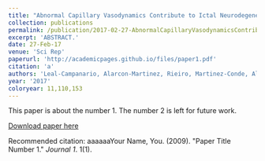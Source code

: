 ```yaml
---
title: "Abnormal Capillary Vasodynamics Contribute to Ictal Neurodegeneration in Epilepsy."
collection: publications
permalink: /publication/2017-02-27-AbnormalCapillaryVasodynamicsContributeToIctalNeurodegeneration
excerpt: 'ABSTRACT.'
date: 27-Feb-17
venue: 'Sci Rep'
paperurl: 'http://academicpages.github.io/files/paper1.pdf'
citation: 'a'
authors: 'Leal-Campanario, Alarcon-Martinez, Rieiro, Martinez-Conde, Alarcon-Martinez, Zhao, LaMee, Popp, Calhoun, Arribas, Schlegel, Di Stasi, Rho, Inge, Otero-Millan, Treiman & Macknik'
year: '2017'
coloryear: 11,110,153
---
```

This paper is about the number 1. The number 2 is left for future work.

[Download paper here](http://academicpages.github.io/files/paper1.pdf)

Recommended citation: aaaaaaYour Name, You. (2009). "Paper Title Number 1." <i>Journal 1</i>. 1(1).

